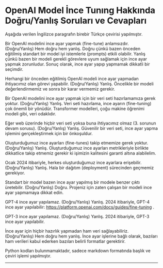 # OpenAI Model İnce Tunıng Hakkında Doğru/Yanlış Soruları ve Cevapları

Aşağıda verilen İngilizce paragrafın birebir Türkçe çevirisi yapılmıştır.

Bir OpenAI modelini ince ayar yapmak (fine-tune) anlamsızdır. (Doğru/Yanlış) Hem doğru hem yanlış. Doğru çünkü bazen önceden eğitilmiş standart bir model iyi istemlerle (prompts) etkili olabilir. Yanlış çünkü bazen bir modeli gerekli görevlere uyum sağlamak için ince ayar yapmak zorunludur. Sonuç olarak, ince ayar yapıp yapmamak dikkatli bir seçimdir.

Herhangi bir önceden eğitilmiş OpenAI modeli ince ayar yapmadan ihtiyacımız olan görevi yapabilir. (Doğru/Yanlış) Yanlış. Öncelikle bir modeli değerlendirmemiz ve sonra bir karar vermemiz gerekir.

Bir OpenAI modelini ince ayar yapmak için bir veri seti hazırlamamıza gerek yoktur. (Doğru/Yanlış) Yanlış. Veri seti hazırlama, ince ayarın (fine-tuning) çok önemli bir yönüdür. Transformer modelleri, çoğu makine öğrenimi modeli gibi, veri odaklıdır.

Eğer web üzerinde hiçbir veri seti yoksa buna ihtiyacımız olmaz (3. sorunun devam sorusu). (Doğru/Yanlış) Yanlış. Güvenilir bir veri seti, ince ayar yapma işlemini gerçekleştirmek için bir önkoşuldur.

Oluşturduğumuz ince ayarları (fine-tunes) takip etmemize gerek yoktur. (Doğru/Yanlış) Yanlış. Oluşturduğumuz ince ayarları metrikleriyle birlikte dikkatlice takip etmemiz gerekir ki işimizin kalitesini garanti altına alabilelim.

Ocak 2024 itibariyle, herkes oluşturduğumuz ince ayarlara erişebilir. (Doğru/Yanlış) Yanlış. Hala bir dağıtım (deployment) sürecinden geçmemiz gerekiyor.

Standart bir model bazen ince ayar yapılmış bir modele benzer çıktı üretebilir. (Doğru/Yanlış) Doğru. Projeniz için zaten çalışan bir modeli ince ayar yapmamaya dikkat edin.

GPT-4 ince ayar yapılamaz. (Doğru/Yanlış) Yanlış. 2024 itibariyle, GPT-4 ince ayar yapılabilir: https://platform.openai.com/docs/guides/fine-tuning .

GPT-3 ince ayar yapılamaz. (Doğru/Yanlış) Yanlış. 2024 itibariyle, GPT-3 ince ayar yapılabilir.

İnce ayar için hiçbir hazırlık yapmadan ham veri sağlayabiliriz. (Doğru/Yanlış) Hem doğru hem yanlış. İnce ayar işlerine bağlı olarak, bazıları ham verileri kabul ederken bazıları belirli formatlar gerektirir.

Python kodları bulunmamaktadır, sadece markdown formatında başlık ve çeviri işlemi yapılmıştır.

---


